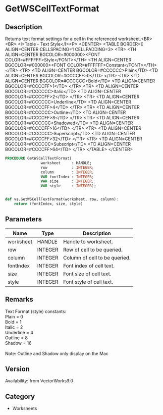 # GetWSCellTextFormat

## Description
Returns text format settings for a cell in the referenced worksheet.&lt;BR&gt;
&lt;BR&gt;
&lt;I&gt;Table - Text Style&lt;/I&gt;&lt;P&gt;
&lt;CENTER&gt;
&lt;TABLE BORDER=0 ALIGN=CENTER CELLSPACING=1 CELLPADDING=3&gt;
  &lt;TR&gt; 
	&lt;TH ALIGN=CENTER BGCOLOR=#000000&gt;&lt;FONT COLOR=#FFFFFF&gt;Style&lt;/FONT&gt;&lt;/TH&gt;
	&lt;TH ALIGN=CENTER BGCOLOR=#000000&gt;&lt;FONT COLOR=#FFFFFF&gt;Constant&lt;/FONT&gt;&lt;/TH&gt;
  &lt;/TR&gt;
  &lt;TR&gt; 
	&lt;TD ALIGN=CENTER BGCOLOR=#CCCCCC&gt;Plain&lt;/TD&gt;
	&lt;TD ALIGN=CENTER BGCOLOR=#CCCCFF&gt;0&lt;/TD&gt;
  &lt;/TR&gt;
  &lt;TR&gt; 
	&lt;TD ALIGN=CENTER BGCOLOR=#CCCCCC&gt;Bold&lt;/TD&gt;
	&lt;TD ALIGN=CENTER BGCOLOR=#CCCCFF&gt;1&lt;/TD&gt;
  &lt;/TR&gt;
  &lt;TR&gt; 
	&lt;TD ALIGN=CENTER BGCOLOR=#CCCCCC&gt;Italic&lt;/TD&gt;
	&lt;TD ALIGN=CENTER BGCOLOR=#CCCCFF&gt;2&lt;/TD&gt;
  &lt;/TR&gt;
  &lt;TR&gt; 
	&lt;TD ALIGN=CENTER BGCOLOR=#CCCCCC&gt;Underline&lt;/TD&gt;
	&lt;TD ALIGN=CENTER BGCOLOR=#CCCCFF&gt;4&lt;/TD&gt;
  &lt;/TR&gt;
  &lt;TR&gt; 
	&lt;TD ALIGN=CENTER BGCOLOR=#CCCCCC&gt;Outline&lt;/TD&gt;
	&lt;TD ALIGN=CENTER BGCOLOR=#CCCCFF&gt;8&lt;/TD&gt;
  &lt;/TR&gt;
  &lt;TR&gt; 
	&lt;TD ALIGN=CENTER BGCOLOR=#CCCCCC&gt;Shadowed&lt;/TD&gt;
	&lt;TD ALIGN=CENTER BGCOLOR=#CCCCFF&gt;16&lt;/TD&gt;
  &lt;/TR&gt;
  &lt;TR&gt; 
	&lt;TD ALIGN=CENTER BGCOLOR=#CCCCCC&gt;Superscript&lt;/TD&gt;
	&lt;TD ALIGN=CENTER BGCOLOR=#CCCCFF&gt;32&lt;/TD&gt;
  &lt;/TR&gt;
  &lt;TR&gt; 
	&lt;TD ALIGN=CENTER BGCOLOR=#CCCCCC&gt;Subscript&lt;/TD&gt;
	&lt;TD ALIGN=CENTER BGCOLOR=#CCCCFF&gt;64&lt;/TD&gt;
  &lt;/TR&gt;
&lt;/TABLE&gt;
&lt;/CENTER&gt;

```pascal
PROCEDURE GetWSCellTextFormat(
				worksheet     : HANDLE;
				row           : INTEGER;
				column        : INTEGER;
				VAR fontIndex : INTEGER;
				VAR size      : INTEGER;
				VAR style     : INTEGER);
```

```python

def vs.GetWSCellTextFormat(worksheet, row, column):
    return (fontIndex, size, style)
```

## Parameters
|Name|Type|Description|
|---|---|---|
|worksheet|HANDLE|Handle to worksheet.|
|row|INTEGER|Row of cell to be queried.|
|column|INTEGER|Column of cell to be queried.|
|fontIndex|INTEGER|Font index of cell text.|
|size|INTEGER|Font size of cell text.|
|style|INTEGER|Font style of cell text.|

## Remarks
Text Format (style) constants:<BR>
Plain              = 0<BR>
Bold              = 1<BR>
Italic             = 2<BR>
Underline    = 4<BR>
Outline         = 8<BR>
Shadow       = 16<BR>
<BR>
Note: Outline and Shadow only display on the Mac

## Version
Availability: from VectorWorks9.0
## Category
* Worksheets

